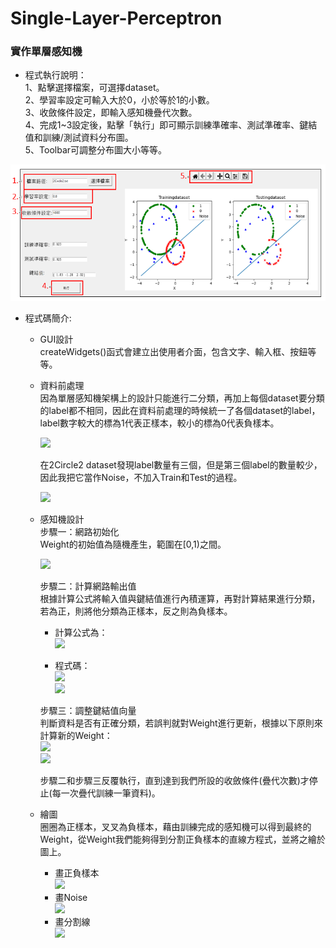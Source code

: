 # Single-Layer-Perceptron
### 實作單層感知機  
* 程式執行說明：  
1、點擊選擇檔案，可選擇dataset。  
2、學習率設定可輸入大於0，小於等於1的小數。  
3、收斂條件設定，即輸入感知機疊代次數。  
4、完成1~3設定後，點擊「執行」即可顯示訓練準確率、測試準確率、鍵結值和訓練/測試資料分布圖。  
5、Toolbar可調整分布圖大小等等。  
  
![](https://github.com/XinMiaoWang/Single-Layer-Neural-Network/blob/main/demo/1.PNG)
  
* 程式碼簡介:  
  - GUI設計  
    createWidgets()函式會建立出使用者介面，包含文字、輸入框、按鈕等等。  
  - 資料前處理  
    因為單層感知機架構上的設計只能進行二分類，再加上每個dataset要分類的label都不相同，因此在資料前處理的時候統一了各個dataset的label，label數字較大的標為1代表正樣本，較小的標為0代表負樣本。 
      
    ![](https://github.com/XinMiaoWang/Single-Layer-Perceptron/blob/main/demo/2.png)  
      
    在2Circle2 dataset發現label數量有三個，但是第三個label的數量較少，因此我把它當作Noise，不加入Train和Test的過程。  
      
    ![](https://github.com/XinMiaoWang/Single-Layer-Perceptron/blob/main/demo/3.png)  
      
  - 感知機設計  
    步驟一：網路初始化  
        Weight的初始值為隨機產生，範圍在[0,1)之間。  
          
       ![](https://github.com/XinMiaoWang/Single-Layer-Perceptron/blob/main/demo/4.png)  
          
    步驟二：計算網路輸出值  
        根據計算公式將輸入值與鍵結值進行內積運算，再對計算結果進行分類，若為正，則將他分類為正樣本，反之則為負樣本。  
       -	計算公式為：  
        ![](https://github.com/XinMiaoWang/Single-Layer-Perceptron/blob/main/demo/5.png)  
          
       -	程式碼：  
        ![](https://github.com/XinMiaoWang/Single-Layer-Perceptron/blob/main/demo/6.png)  
        ![](https://github.com/XinMiaoWang/Single-Layer-Perceptron/blob/main/demo/7.png) 

    步驟三：調整鍵結值向量  
        判斷資料是否有正確分類，若誤判就對Weight進行更新，根據以下原則來計算新的Weight：  
        ![](https://github.com/XinMiaoWang/Single-Layer-Perceptron/blob/main/demo/8.png)  
        ![](https://github.com/XinMiaoWang/Single-Layer-Perceptron/blob/main/demo/9.png)  
  
    步驟二和步驟三反覆執行，直到達到我們所設的收斂條件(疊代次數)才停止(每一次疊代訓練一筆資料)。

  - 繪圖  
    圈圈為正樣本，叉叉為負樣本，藉由訓練完成的感知機可以得到最終的Weight，從Weight我們能夠得到分割正負樣本的直線方程式，並將之繪於圖上。
    - 畫正負樣本  
     ![](https://github.com/XinMiaoWang/Single-Layer-Perceptron/blob/main/demo/10.png)  
    - 畫Noise  
     ![](https://github.com/XinMiaoWang/Single-Layer-Perceptron/blob/main/demo/11.png)  
    - 畫分割線  
     ![](https://github.com/XinMiaoWang/Single-Layer-Perceptron/blob/main/demo/12.png)
